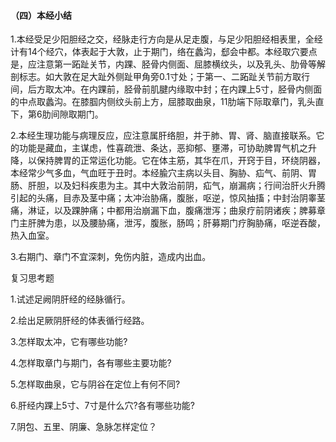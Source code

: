 ####  （四）本经小结

1.本经受足少阳胆经之交，经脉走行方向是从足走腹，与足少阳胆经相表里，全经计有14个经穴，体表起于大敦，止于期门，络在蠡沟，郄会中都。本经取穴要点是，应注意第一跖趾关节，内踝、胫骨内侧面、屈膝横纹头，以及乳头、肋骨等解剖标志。如大敦在足大趾外侧趾甲角旁0.1寸处；于第一、二跖趾关节前方取行间，后方取太冲。在内踝前，胫骨前肌腱内缘取中封；在内踝上5寸，胫骨内侧面的中点取蠡沟。在膝腘内侧纹头前上方，屈膝取曲泉，11肋端下际取章门，乳头直下，第6肋间隙取期门。

2.本经生理功能与病理反应，应注意属肝络胆，并于肺、胃、肾、脑直接联系。它的功能是藏血，主谋虑，性喜疏泄、条达，恶抑郁、壅滞，可协助脾胃气机之升降，以保持脾胃的正常运化功能。它在体主筋，其华在爪，开窍于目，环绕阴器，本经常少气多血，气血旺于丑时。本经腧穴主病以头目、胸胁、疝气、前阴、胃肠、肝胆，以及妇科疾患为主。其中大敦治前阴，疝气，崩漏病；行间治肝火升腾引起的头痛，目赤及茎中痛；太冲治胁痛，腹胀，呕逆，惊风抽搐；中封治阴睾茎痛，淋证，以及踝肿痛；中都用治崩漏下血，腹痛泄泻；曲泉疗前阴诸疾；脾募章门主肝脾为患，以及腰胁痛，泄泻，腹胀，肠鸣；肝募期门疗胸胁痛，呕逆吞酸，热入血室。

3.右期门、章门不宜深刺，免伤内脏，造成内出血。

复习思考题

1.试述足阙阴肝经的经脉循行。

2.绘出足厥阴肝经的体表循行经路。

3.怎样取太冲，它有哪些功能?

4.怎样取章门与期门，各有哪些主要功能?

5.怎样取曲泉，它与阴谷在定位上有何不同?

6.肝经内踝上5寸、7寸是什么穴?各有哪些功能?

7.阴包、五里、阴廉、急脉怎样定位？
